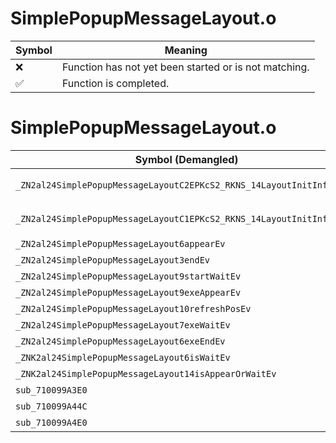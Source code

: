 # SimplePopupMessageLayout.o
| Symbol | Meaning 
| ------------- | ------------- 
| :x: | Function has not yet been started or is not matching. 
| :white_check_mark: | Function is completed. 


# SimplePopupMessageLayout.o
| Symbol (Demangled) | Symbol (Mangled) | Decompiled? |
| ------------- |  ------------- | ------------- |
| `_ZN2al24SimplePopupMessageLayoutC2EPKcS2_RKNS_14LayoutInitInfoES2_b` | `al::SimplePopupMessageLayout::SimplePopupMessageLayout(char const*,char const*,al::LayoutInitInfo const&,char const*,bool)` | :white_check_mark: |
| `_ZN2al24SimplePopupMessageLayoutC1EPKcS2_RKNS_14LayoutInitInfoES2_b` | `al::SimplePopupMessageLayout::SimplePopupMessageLayout(char const*,char const*,al::LayoutInitInfo const&,char const*,bool)` | :white_check_mark: |
| `_ZN2al24SimplePopupMessageLayout6appearEv` | `al::SimplePopupMessageLayout::appear(void)` | :white_check_mark: |
| `_ZN2al24SimplePopupMessageLayout3endEv` | `al::SimplePopupMessageLayout::end(void)` | :white_check_mark: |
| `_ZN2al24SimplePopupMessageLayout9startWaitEv` | `al::SimplePopupMessageLayout::startWait(void)` | :white_check_mark: |
| `_ZN2al24SimplePopupMessageLayout9exeAppearEv` | `al::SimplePopupMessageLayout::exeAppear(void)` | :white_check_mark: |
| `_ZN2al24SimplePopupMessageLayout10refreshPosEv` | `al::SimplePopupMessageLayout::refreshPos(void)` | :white_check_mark: |
| `_ZN2al24SimplePopupMessageLayout7exeWaitEv` | `al::SimplePopupMessageLayout::exeWait(void)` | :white_check_mark: |
| `_ZN2al24SimplePopupMessageLayout6exeEndEv` | `al::SimplePopupMessageLayout::exeEnd(void)` | :white_check_mark: |
| `_ZNK2al24SimplePopupMessageLayout6isWaitEv` | `al::SimplePopupMessageLayout::isWait(void)const` | :white_check_mark: |
| `_ZNK2al24SimplePopupMessageLayout14isAppearOrWaitEv` | `al::SimplePopupMessageLayout::isAppearOrWait(void)const` | :white_check_mark: |
| `sub_710099A3E0` | `` | :white_check_mark: |
| `sub_710099A44C` | `` | :white_check_mark: |
| `sub_710099A4E0` | `` | :white_check_mark: |
